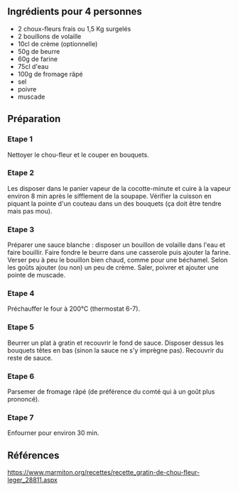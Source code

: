 ## Ingrédients pour 4 personnes

- 2 choux-fleurs frais ou 1,5 Kg surgelés
- 2 bouillons de volaille
- 10cl de crème (optionnelle)
- 50g de beurre
- 60g de farine
- 75cl d'eau
- 100g de fromage râpé
- sel
- poivre
- muscade

## Préparation

### Etape 1

Nettoyer le chou-fleur et le couper en bouquets.

### Etape 2

Les disposer dans le panier vapeur de la cocotte-minute et cuire à la vapeur environ 8 min après le sifflement de la soupape. Vérifier la cuisson en piquant la pointe d'un couteau dans un des bouquets (ça doit être tendre mais pas mou).

### Etape 3

Préparer une sauce blanche : disposer un bouillon de volaille dans l'eau et faire bouillir. Faire fondre le beurre dans une casserole puis ajouter la farine. Verser peu à peu le bouillon bien chaud, comme pour une béchamel. Selon les goûts ajouter (ou non) un peu de crème. Saler, poivrer et ajouter une pointe de muscade.

### Etape 4

Préchauffer le four à 200°C (thermostat 6-7).

### Etape 5

Beurrer un plat à gratin et recouvrir le fond de sauce. Disposer dessus les bouquets têtes en bas (sinon la sauce ne s'y imprègne pas). Recouvrir du reste de sauce.

### Etape 6

Parsemer de fromage râpé (de préférence du comté qui à un goût plus prononcé).

### Etape 7

Enfourner pour environ 30 min.

## Références

https://www.marmiton.org/recettes/recette_gratin-de-chou-fleur-leger_28811.aspx
